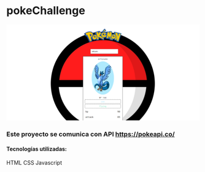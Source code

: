 # pokeChallenge

![Image text](https://github.com/Leon2192/pokeChallenge/blob/main/img/Final.png)

### Este proyecto se comunica con API https://pokeapi.co/

#### Tecnologías utilizadas:
HTML
CSS
Javascript
